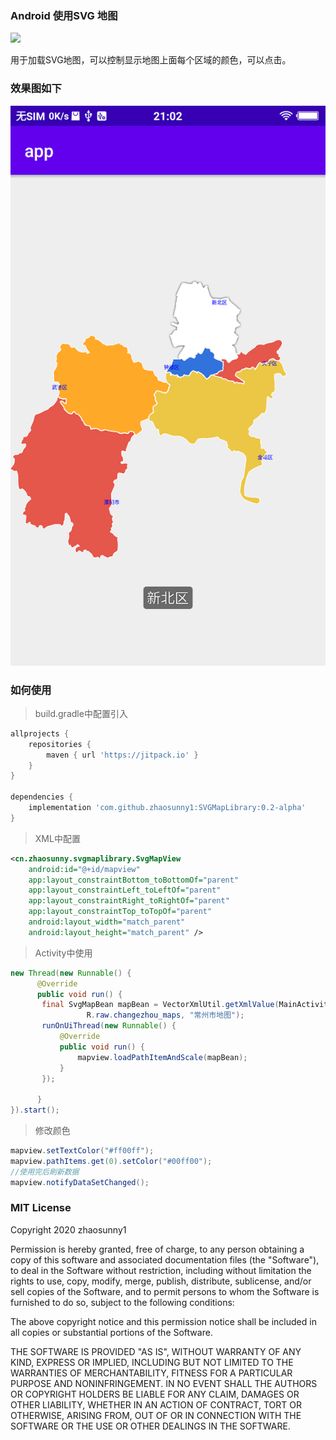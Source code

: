 ### Android 使用SVG 地图

[![](https://jitpack.io/v/zhaosunny1/SVGMapLibrary.svg)](https://jitpack.io/#zhaosunny1/SVGMapLibrary)

  用于加载SVG地图，可以控制显示地图上面每个区域的颜色，可以点击。

### 效果图如下

![screen](https://github.com/zhaosunny1/SVGMapLibrary/blob/master/screen/map.png)


### 如何使用


>  build.gradle中配置引入
```groovy
allprojects {
	repositories {
		maven { url 'https://jitpack.io' }
	}
}

dependencies {
    implementation 'com.github.zhaosunny1:SVGMapLibrary:0.2-alpha'
}
```

>  XML中配置

```XML
<cn.zhaosunny.svgmaplibrary.SvgMapView
    android:id="@+id/mapview"
    app:layout_constraintBottom_toBottomOf="parent"
    app:layout_constraintLeft_toLeftOf="parent"
    app:layout_constraintRight_toRightOf="parent"
    app:layout_constraintTop_toTopOf="parent"
    android:layout_width="match_parent"
    android:layout_height="match_parent" />
```
>  Activity中使用

``` java
new Thread(new Runnable() {
      @Override
      public void run() {
       final SvgMapBean mapBean = VectorXmlUtil.getXmlValue(MainActivity.this,
                 R.raw.changezhou_maps, "常州市地图");
       runOnUiThread(new Runnable() {
           @Override
           public void run() {
               mapview.loadPathItemAndScale(mapBean);
           }
       });
                
      }
}).start();
```

>  修改颜色

``` java
mapview.setTextColor("#ff00ff");
mapview.pathItems.get(0).setColor("#00ff00");
//使用完后刷新数据
mapview.notifyDataSetChanged();
```
### MIT License


Copyright 2020 zhaosunny1

Permission is hereby granted, free of charge, to any person obtaining a copy of this software and associated documentation files (the "Software"), to deal in the Software without restriction, including without limitation the rights to use, copy, modify, merge, publish, distribute, sublicense, and/or sell copies of the Software, and to permit persons to whom the Software is furnished to do so, subject to the following conditions:

The above copyright notice and this permission notice shall be included in all copies or substantial portions of the Software.

THE SOFTWARE IS PROVIDED "AS IS", WITHOUT WARRANTY OF ANY KIND, EXPRESS OR IMPLIED, INCLUDING BUT NOT LIMITED TO THE WARRANTIES OF MERCHANTABILITY, FITNESS FOR A PARTICULAR PURPOSE AND NONINFRINGEMENT. IN NO EVENT SHALL THE AUTHORS OR COPYRIGHT HOLDERS BE LIABLE FOR ANY CLAIM, DAMAGES OR OTHER LIABILITY, WHETHER IN AN ACTION OF CONTRACT, TORT OR OTHERWISE, ARISING FROM, OUT OF OR IN CONNECTION WITH THE SOFTWARE OR THE USE OR OTHER DEALINGS IN THE SOFTWARE.



